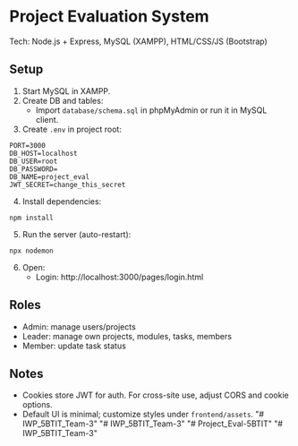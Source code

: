 # Project Evaluation System

Tech: Node.js + Express, MySQL (XAMPP), HTML/CSS/JS (Bootstrap)

## Setup
1. Start MySQL in XAMPP.
2. Create DB and tables:
	- Import `database/schema.sql` in phpMyAdmin or run it in MySQL client.
3. Create `.env` in project root:
```
PORT=3000
DB_HOST=localhost
DB_USER=root
DB_PASSWORD=
DB_NAME=project_eval
JWT_SECRET=change_this_secret
```
4. Install dependencies:
```
npm install
```
5. Run the server (auto-restart):
```
npx nodemon
```
6. Open:
	- Login: http://localhost:3000/pages/login.html

## Roles
- Admin: manage users/projects
- Leader: manage own projects, modules, tasks, members
- Member: update task status

## Notes
- Cookies store JWT for auth. For cross-site use, adjust CORS and cookie options.
- Default UI is minimal; customize styles under `frontend/assets`.
"# IWP_5BTIT_Team-3" 
"# IWP_5BTIT_Team-3" 
"# Project_Eval-5BTIT" 
"# IWP_5BTIT_Team-3" 
